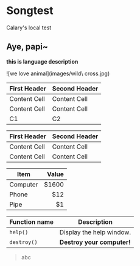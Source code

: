 Songtest
========

Calary's local test 

## Aye, papi~
**this is language description**

![we love animal](images/wild\ cross.jpg)



First Header  | Second Header
------------- | -------------
Content Cell  | Content Cell
Content Cell  | Content Cell
C1 | C2

| First Header  | Second Header |
| ------------- | ------------- |
| Content Cell  | Content Cell  |
| Content Cell  | Content Cell  |

| Item      | Value |
| --------- | -----:|
| Computer  | $1600 |
| Phone     |   $12 |
| Pipe      |    $1 |

| Function name | Description                    |
| ------------- | ------------------------------ |
| `help()`      | Display the help window.       |
| `destroy()`   | **Destroy your computer!**     |


> abc